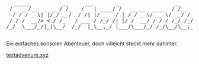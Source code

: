 <!-- language: lang-none -->
<pre>

  ______          __     ___       __                 __                
 /_  __/__  _  __/ /_   /   | ____/ /   _____  ____  / /___  __________ 
  / / / _ \| |/_/ __/  / /| |/ __  / | / / _ \/ __ \/ __/ / / / ___/ _ \
 / / /  __/> < / /_   / ___ / /_/ /| |/ /  __/ / / / /_/ /_/ / /  /  __/
/_/  \___/_/|_|\__/  /_/  |_\__,_/ |___/\___/_/ /_/\__/\__,_/_/   \___/ 

</pre>

Ein einfaches konsolen Abenteuer, doch villeicht steckt mehr dahinter.

[textadvenure.xyz](https://textadventure.xyz)
